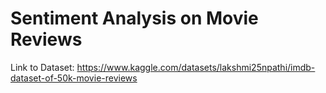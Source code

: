 # Sentiment Analysis on Movie Reviews

Link to Dataset: https://www.kaggle.com/datasets/lakshmi25npathi/imdb-dataset-of-50k-movie-reviews
